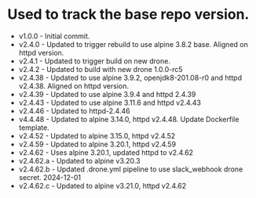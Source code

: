 # Used to track the base repo version.
* v1.0.0 - Initial commit.
* v2.4.0 - Updated to trigger rebuild to use alpine 3.8.2 base. Aligned on httpd version.
* v2.4.1 - Updated to trigger build on new drone.
* v2.4.2 - Updated to build with new drone 1.0.0-rc5
* v2.4.38 - Updated to use alpine 3.9.2, openjdk8-201.08-r0 and httpd v2.4.38.  Aligned on httpd version.
* v2.4.39 - Updated to use alpine 3.9.4 and httpd 2.4.39
* v2.4.43 - Updated to use alpine 3.11.6 and httpd v2.4.43
* v2.4.46 - Updated to httpd-2.4.46
* v4.4.48 - Updated to alpine 3.14.0, httpd v2.4.48.  Update Dockerfile template.
* v2.4.52 - Updated to alpine 3.15.0, httpd v2.4.52
* v2.4.59 - Updated to alpine 3.20.1, httpd v2.4.59
* v2.4.62 - Uses alpine 3.20.1, updated httpd to v2.4.62
* v2.4.62.a - Updated to alpine v3.20.3
* v2.4.62.b - Updated .drone.yml pipeline to use slack_webhook drone secret.  2024-12-01
* v2.4.62.c - Updated to alpine v3.21.0, httpd v2.4.62
